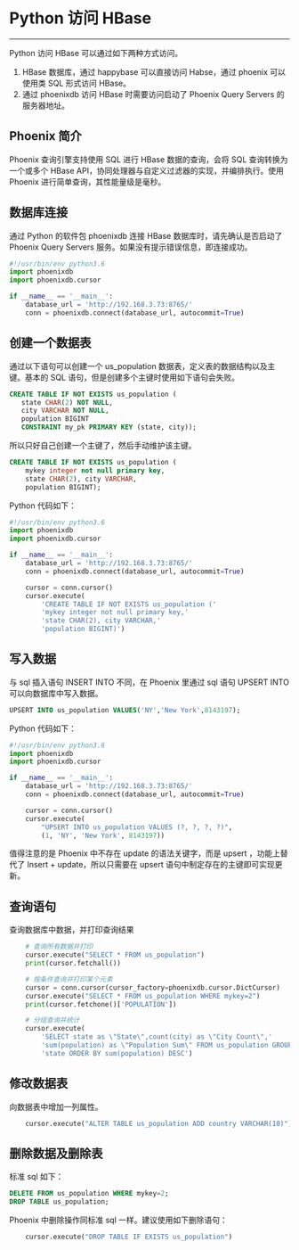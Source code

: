 # Python 访问 HBase
---

Python 访问 HBase 可以通过如下两种方式访问。
1. HBase 数据库，通过 happybase 可以直接访问 Habse，通过 phoenix 可以使用类 SQL 形式访问 HBase。
2. 通过 phoenixdb 访问 HBase 时需要访问启动了 Phoenix Query Servers 的服务器地址。

## Phoenix 简介

Phoenix 查询引擎支持使用 SQL 进行 HBase 数据的查询，会将 SQL 查询转换为一个或多个 HBase API，协同处理器与自定义过滤器的实现，并编排执行。使用 Phoenix 进行简单查询，其性能量级是毫秒。

## 数据库连接

通过 Python 的软件包 phoenixdb 连接 HBase 数据库时，请先确认是否启动了 Phoenix Query Servers 服务。如果没有提示错误信息，即连接成功。
```python
#!/usr/bin/env python3.6
import phoenixdb
import phoenixdb.cursor

if __name__ == '__main__':
    database_url = 'http://192.168.3.73:8765/'
    conn = phoenixdb.connect(database_url, autocommit=True)
```

## 创建一个数据表

通过以下语句可以创建一个 us_population 数据表，定义表的数据结构以及主键。基本的 SQL 语句，但是创建多个主键时使用如下语句会失败。
```sql
CREATE TABLE IF NOT EXISTS us_population (
   state CHAR(2) NOT NULL,
   city VARCHAR NOT NULL,
   population BIGINT
   CONSTRAINT my_pk PRIMARY KEY (state, city));
```

所以只好自己创建一个主键了，然后手动维护该主键。
```sql
CREATE TABLE IF NOT EXISTS us_population (
    mykey integer not null primary key,
    state CHAR(2), city VARCHAR,
    population BIGINT);
```

Python 代码如下：
```python
#!/usr/bin/env python3.6
import phoenixdb
import phoenixdb.cursor

if __name__ == '__main__':
    database_url = 'http://192.168.3.73:8765/'
    conn = phoenixdb.connect(database_url, autocommit=True)

    cursor = conn.cursor()
    cursor.execute(
        'CREATE TABLE IF NOT EXISTS us_population ('
        'mykey integer not null primary key,'
        'state CHAR(2), city VARCHAR,'
        'population BIGINT)')

```

## 写入数据

与 sql 插入语句 INSERT INTO 不同，在 Phoenix 里通过 sql 语句 UPSERT INTO 可以向数据库中写入数据。
```sql
UPSERT INTO us_population VALUES('NY','New York',8143197);
```

Python 代码如下：
```python
#!/usr/bin/env python3.6
import phoenixdb
import phoenixdb.cursor

if __name__ == '__main__':
    database_url = 'http://192.168.3.73:8765/'
    conn = phoenixdb.connect(database_url, autocommit=True)

    cursor = conn.cursor()
    cursor.execute(
        "UPSERT INTO us_population VALUES (?, ?, ?, ?)",
        (1, 'NY', 'New York', 8143197))

```

值得注意的是 Phoenix 中不存在 update 的语法关键字，而是 upsert ，功能上替代了 Insert + update，所以只需要在 upsert 语句中制定存在的主键即可实现更新。

## 查询语句

查询数据库中数据，并打印查询结果
```python
    # 查询所有数据并打印
    cursor.execute("SELECT * FROM us_population")
    print(cursor.fetchall())

    # 按条件查询并打印某个元素
    cursor = conn.cursor(cursor_factory=phoenixdb.cursor.DictCursor)
    cursor.execute("SELECT * FROM us_population WHERE mykey=2")
    print(cursor.fetchone()['POPULATION'])

    # 分组查询并统计
    cursor.execute(
        'SELECT state as \"State\",count(city) as \"City Count\",'
        'sum(population) as \"Population Sum\" FROM us_population GROUP BY '
        'state ORDER BY sum(population) DESC')

```

## 修改数据表

向数据表中增加一列属性。
```python
    cursor.execute("ALTER TABLE us_population ADD country VARCHAR(10)")
```

## 删除数据及删除表

标准 sql 如下：
```sql
DELETE FROM us_population WHERE mykey=2;
DROP TABLE us_population;
```

Phoenix 中删除操作同标准 sql 一样。建议使用如下删除语句：
```python
    cursor.execute("DROP TABLE IF EXISTS us_population")
```
